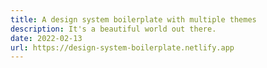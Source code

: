```yaml
---
title: A design system boilerplate with multiple themes
description: It's a beautiful world out there.
date: 2022-02-13
url: https://design-system-boilerplate.netlify.app
---
```

